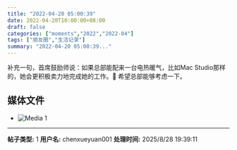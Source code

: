 ```yaml
---
title: "2022-04-20 05:00:39"
date: 2022-04-20T10:00:00+08:00
draft: false
categories: ["moments","2022","2022-04"]
tags: ["朋友圈","生活记录"]
summary: "2022-04-20 05:00:39..."
---
```


补充一句，首席鼓励师说：如果总部能配来一台电热暖气，比如Mac Studio那样的，她会更积极卖力地完成她的工作。🤤 希望总部能够考虑一下。

## 媒体文件

- ![Media 1](/Moments/photos/2022-04-20/202204200500390.jpg)

---

**帖子类型:** 1
**用户名:** chenxueyuan001
**处理时间:** 2025/8/28 19:39:11